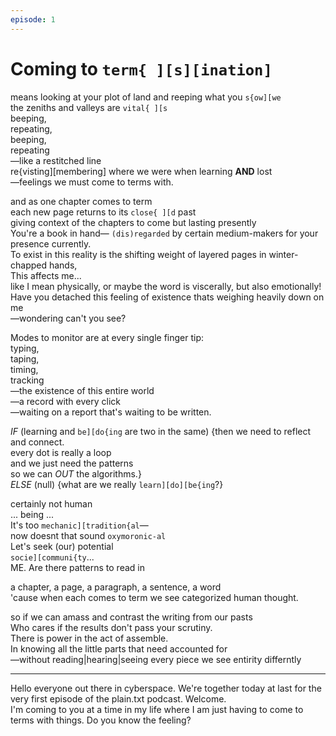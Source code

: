 ```yaml
---
episode: 1
---
```

# Coming to `term{ ][s][ination]`    

means looking at your plot of land and reeping what you `s{ow][we`  
the zeniths and valleys are `vital{ ][s`  
beeping,  
repeating,  
beeping,  
repeating  
—like a restitched line  
re{visting][membering] where we were when learning **AND** lost  
—feelings we must come to terms with.   
  
and as one chapter comes to term  
each new page returns to its `close{ ][d` past    
giving context of the chapters to come but lasting presently  
You're a book in hand— `(dis)regarded` by  certain medium-makers for your presence currently.  
To exist in this reality is the shifting weight of layered pages in winter-chapped hands,  
This affects me...  
like I mean physically, or maybe the word is viscerally, but also emotionally!   
Have you detached this feeling of existence thats weighing heavily down on me  
—wondering can't you see?  
  
Modes to monitor are at every single finger tip:   
typing,   
taping,  
timing,  
tracking  
—the existence of this entire world   
—a record with every click  
—waiting on a report that's waiting to be written.  
  
_IF_ (learning and `be][do{ing` are two in the same) {then we need to reflect and connect.  
every dot is really a loop    
and we just need the patterns  
so we can _OUT_ the  algorithms.}  
_ELSE_ (null) {what are we really `learn][do][be{ing`?}  
  
certainly not human   
... being ...  
It's too `mechanic][tradition{al`—  
now doesnt that sound `oxymoronic-al`   
Let's seek (our) potential  
`socie][communi{ty`...   
ME. Are there patterns to read in  
  
a chapter, a page, a paragraph, a sentence, a word   
'cause when each comes to term we see categorized human thought.  
  
so if we can amass and contrast the writing from our pasts   
Who cares if the results don't pass your scrutiny.  
There is power in the act of assemble.   
In knowing all the little parts that need accounted for  
—without reading|hearing|seeing every piece we see entirity differntly  
  
  
***     
  
Hello everyone out there in cyberspace. We're together today at last for the very first episode of the plain.txt podcast. Welcome.  
I'm coming to you at a time in my life where I am just having to come to terms with things. Do you know the feeling?   
